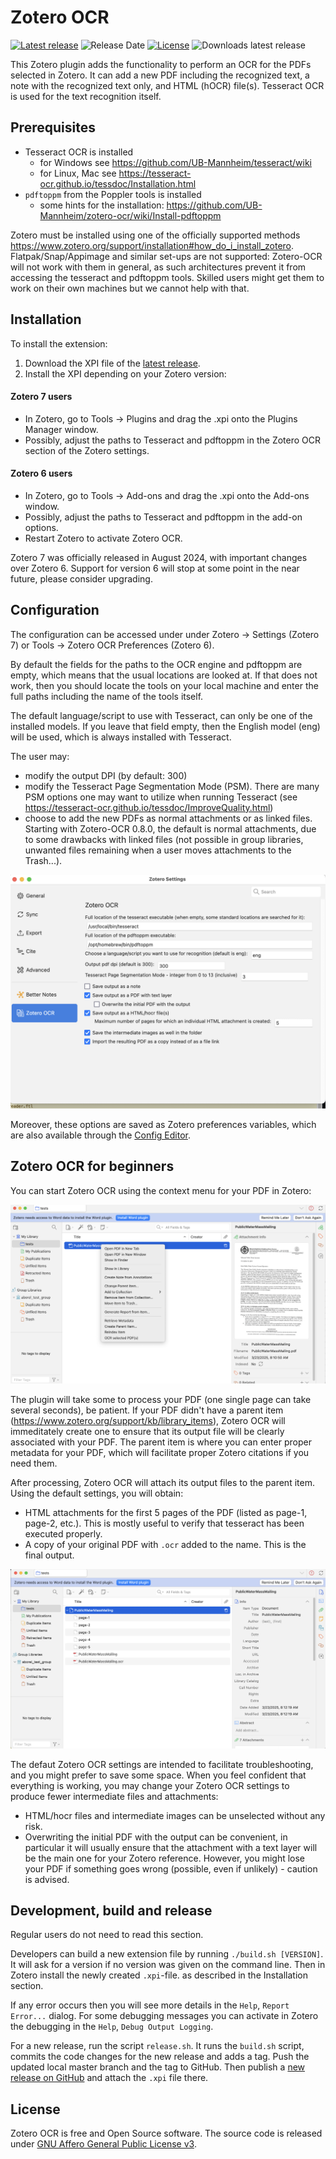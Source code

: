 # Zotero OCR

[![Latest release](https://img.shields.io/github/v/release/UB-Mannheim/zotero-ocr)](https://github.com/UB-Mannheim/zotero-ocr/releases)
![Release Date](https://img.shields.io/github/release-date/UB-Mannheim/zotero-ocr?color=9cf)
[![License](https://img.shields.io/github/license/UB-Mannheim/zotero-ocr)](https://github.com/UB-Mannheim/zotero-ocr/blob/master/LICENSE)
![Downloads latest release](https://img.shields.io/github/downloads/UB-Mannheim/zotero-ocr/latest/total?color=yellow)

This Zotero plugin adds the functionality to perform an OCR for the PDFs selected in Zotero.
It can add a new PDF including the recognized text, a note with the recognized text only, and HTML (hOCR) file(s).
Tesseract OCR is used for the text recognition itself.


## Prerequisites

- Tesseract OCR is installed
  - for Windows see https://github.com/UB-Mannheim/tesseract/wiki
  - for Linux, Mac see https://tesseract-ocr.github.io/tessdoc/Installation.html
- `pdftoppm` from the Poppler tools is installed
  - some hints for the installation: https://github.com/UB-Mannheim/zotero-ocr/wiki/Install-pdftoppm

Zotero must be installed using one of the officially supported methods https://www.zotero.org/support/installation#how_do_i_install_zotero. Flatpak/Snap/Appimage and similar set-ups are not supported: Zotero-OCR will not work with them in general, as such architectures prevent it from accessing the tesseract and pdftoppm tools. Skilled users might get them to work on their own machines but we cannot help with that.


## Installation

To install the extension:

1. Download the XPI file of the [latest release](https://github.com/UB-Mannheim/zotero-ocr/releases).
2. Install the XPI depending on your Zotero version:

#### Zotero 7 users
* In Zotero, go to Tools → Plugins and drag the .xpi onto the Plugins Manager window.
* Possibly, adjust the paths to Tesseract and pdftoppm in the Zotero OCR section of the Zotero settings.

#### Zotero 6 users

* In Zotero, go to Tools → Add-ons and drag the .xpi onto the Add-ons window.
* Possibly, adjust the paths to Tesseract and pdftoppm in the add-on options.
* Restart Zotero to activate Zotero OCR.

Zotero 7 was officially released in August 2024, with important changes over Zotero 6. Support for version 6 will stop at some point in the near future, please consider upgrading.


## Configuration

The configuration can be accessed under under Zotero → Settings (Zotero 7) or Tools → Zotero OCR Preferences (Zotero 6).

By default the fields for the paths to the OCR engine and pdftoppm are empty, which means that the usual locations are looked at. If that does not work, then you should locate the tools on your local machine and enter the full paths including the name of the tools itself.

The default language/script to use with Tesseract, can only be one of the installed models. If you leave that field empty, then the English model (eng) will be used, which is always installed with Tesseract.

The user may:
* modify the output DPI (by default: 300)
* modify the Tesseract Page Segmentation Mode (PSM). There are many PSM options one may want to utilize when running Tesseract (see https://tesseract-ocr.github.io/tessdoc/ImproveQuality.html)
* choose to add the new PDFs as normal attachments or as linked files. Starting with Zotero-OCR 0.8.0, the default is normal attachments, due to some drawbacks with linked files (not possible in group libraries, unwanted files remaining when a user moves attachments to the Trash...).


![Zotero OCR Preferences](./screenshots/Zotero-OCR-Preferences.png)

Moreover, these options are saved as Zotero preferences variables, which are also available through the [Config Editor](https://www.zotero.org/support/preferences/advanced).


## Zotero OCR for beginners

You can start Zotero OCR using the context menu for your PDF in Zotero:

![Start the plugin](./screenshots/pdfselection.png)

The plugin will take some to process your PDF (one single page can take several seconds), be patient. If your PDF didn't have a parent item (https://www.zotero.org/support/kb/library_items), Zotero OCR will immeditately create one to ensure that its output file will be clearly associated with your PDF. The parent item is where you can enter proper metadata for your PDF, which will facilitate proper Zotero citations if you need them.

After processing, Zotero OCR will attach its output files to the parent item. Using the default settings, you will obtain:
* HTML attachments for the first 5 pages of the PDF (listed as page-1, page-2, etc.). This is mostly useful to verify that tesseract has been executed properly.
* A copy of your original PDF with `.ocr` added to the name. This is the final output.


![It worked!](./screenshots/after-ocr.png)

The defaut Zotero OCR settings are intended to facilitate troubleshooting, and you might prefer to save some space. When you feel confident that everything is working, you may change your Zotero OCR settings to produce fewer intermediate files and attachments:
* HTML/hocr files and intermediate images can be unselected without any risk.
* Overwriting the initial PDF with the output can be convenient, in particular it will usually ensure that the attachment with a text layer will be the main one for your Zotero reference. However, you might lose your PDF if something goes wrong (possible, even if unlikely) - caution is advised.


## Development, build and release

Regular users do not need to read this section.

Developers can build a new extension file by running `./build.sh [VERSION]`.
It will ask for a version if no version was given on the command line.
Then in Zotero install the newly created `.xpi`-file. as described in the Installation section.

If any error occurs then you will see more details in the `Help`, `Report Error...` dialog. For some debugging messages you can activate in Zotero the debugging in the `Help`, `Debug Output Logging`.

For a new release, run the script `release.sh`.
It runs the `build.sh` script, commits the code changes for the new release and adds a tag.
Push the updated local master branch and the tag to GitHub.
Then publish a [new release on GitHub](https://github.com/UB-Mannheim/zotero-ocr/releases/new) and attach the `.xpi` file there.


## License

Zotero OCR is free and Open Source software.
The source code is released under [GNU Affero General Public License v3](LICENSE).
